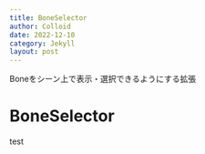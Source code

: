 ```yaml
---
title: BoneSelector
author: Colloid
date: 2022-12-10
category: Jekyll
layout: post
---
```


Boneをシーン上で表示・選択できるようにする拡張

# BoneSelector
test